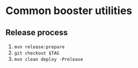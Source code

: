 # Common booster utilities

  
## Release process
  
1. `mvn release:prepare`
3. `git checkout $TAG`
4. `mvn clean deploy -Prelease`
